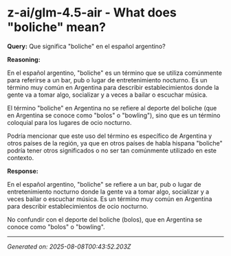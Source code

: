 # z-ai/glm-4.5-air - What does "boliche" mean?

**Query:** Que significa "boliche" en el español argentino?

**Reasoning:**

En el español argentino, "boliche" es un término que se utiliza comúnmente para referirse a un bar, pub o lugar de entretenimiento nocturno. Es un término muy común en Argentina para describir establecimientos donde la gente va a tomar algo, socializar y a veces a bailar o escuchar música.

El término "boliche" en Argentina no se refiere al deporte del boliche (que en Argentina se conoce como "bolos" o "bowling"), sino que es un término coloquial para los lugares de ocio nocturno.

Podría mencionar que este uso del término es específico de Argentina y otros países de la región, ya que en otros países de habla hispana "boliche" podría tener otros significados o no ser tan comúnmente utilizado en este contexto.

**Response:**


En el español argentino, "boliche" se refiere a un bar, pub o lugar de entretenimiento nocturno donde la gente va a tomar algo, socializar y a veces bailar o escuchar música. Es un término muy común en Argentina para describir establecimientos de ocio nocturno.

No confundir con el deporte del boliche (bolos), que en Argentina se conoce como "bolos" o "bowling".

---
*Generated on: 2025-08-08T00:43:52.203Z*
